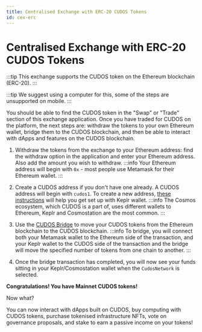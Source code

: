 ```yaml
---
title: Centralised Exchange with ERC-20 CUDOS Tokens
id: cex-erc
---
```

# Centralised Exchange with ERC-20 CUDOS Tokens

:::tip
This exchange supports the CUDOS token on the Ethereum blockchain (ERC-20).
:::

:::tip
We suggest using a computer for this, some of the steps are unsupported on mobile.
:::

You should be able to find the CUDOS token in the "Swap" or "Trade" section of this exchange application.
Once you have traded for CUDOS on the platform, the next steps are: withdraw the tokens to your own Ethereum wallet, bridge them to the CUDOS blockchain, and then be able to interact with dApps and features on the CUDOS blockchain.

1. Withdraw the tokens from the exchange to your Ethereum address: find the withdraw option in the application and enter your Ethereum address. Also add the amount you wish to withdraw.
:::info
Your Ethereum address will begin with `0x` - most people use Metamask for their Ethereum wallet.
:::

2. Create a CUDOS address if you don't have one already. A CUDOS address will begin with `cudos1`. To create a new address, [these instructions](../../learn/concepts/wallets/keplr-create.md) will help you get set up with Keplr wallet. 
:::info
The Cosmos ecosystem, which CUDOS is a part of, uses different wallets to Ethereum, Keplr and Cosmostation are the most common.
:::

3. Use the [CUDOS Bridge](https://bridge.cudos.org/) to move your CUDOS tokens from the Ethereum blockchain to the CUDOS blockchain.
:::info
To bridge, you will connect both your Metamask wallet to the Ethereum side of the transaction, and your Keplr wallet to the CUDOS side of the transaction and the bridge will move the specified number of tokens from one chain to another.
:::

4. Once the bridge transaction has completed, you will now see your funds sitting in your Keplr/Cosmostation wallet when the `CudosNetwork` is selected.

**Congratulations! You have Mainnet CUDOS tokens!**

Now what?

You can now interact with dApps built on CUDOS, buy computing with CUDOS tokens, purchase tokenised infrastructure NFTs, vote on governance proposals, and stake to earn a passive income on your tokens!